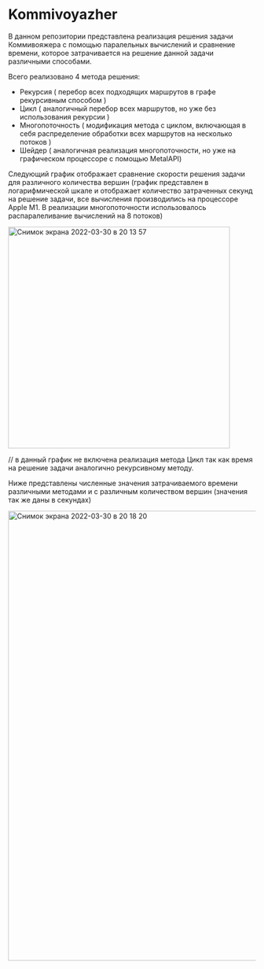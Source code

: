 # Kommivoyazher
В данном репозитории представлена реализация решения задачи Коммивояжера с помощью паралельных вычислений и сравнение времени, которое затрачивается на решение данной задачи различными способами.

Всего реализовано 4 метода решения:
  - Рекурсия ( перебор всех подходящих маршрутов в графе рекурсивным способом )
  - Цикл ( аналогичный перебор всех маршрутов, но уже без использования рекурсии )
  - Многопоточность ( модификация метода с циклом, включающая в себя распределение обработки всех маршрутов на несколько потоков )
  - Шейдер ( аналогичная реализация многопоточности, но уже на графическом процессоре с помощью MetalAPI)

Следующий график отображает сравнение скорости решения задачи для различного количества вершин (график представлен в логарифмической шкале и отображает количество затраченных секунд на решение задачи, все вычисления производились на процессоре Apple M1. В реализации многопоточности использовалось распаралеливание вычислений на 8 потоков)

<img width="451" alt="Снимок экрана 2022-03-30 в 20 13 57" src="https://user-images.githubusercontent.com/47459550/160893101-ea6ebdcc-8ea9-4173-a53f-b08871c2d0a9.png">

// в данный график не включена реализация метода Цикл так как время на решение задачи аналогично рекурсивному методу.

Ниже представлены численные значения затрачиваемого времени различными методами и с различным количеством вершин (значения так же даны в секундах)

<img width="915" alt="Снимок экрана 2022-03-30 в 20 18 20" src="https://user-images.githubusercontent.com/47459550/160893789-77bc151f-bd28-4f8b-9479-553e5d4d12ed.png">
